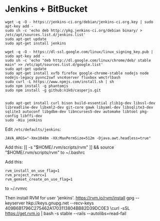 Jenkins + BitBucket
===================

    wget -q -O - https://jenkins-ci.org/debian/jenkins-ci.org.key | sudo apt-key add -
    sudo sh -c 'echo deb http://pkg.jenkins-ci.org/debian binary/ > /etc/apt/sources.list.d/jenkins.list'
    sudo apt-get update
    sudo apt-get install jenkins

    wget -q -O - https://dl-ssl.google.com/linux/linux_signing_key.pub | sudo apt-key add - 
    sudo sh -c 'echo "deb http://dl.google.com/linux/chrome/deb/ stable main" >> /etc/apt/sources.list.d/google.list'
    sudo apt-get update
    sudo apt-get install xvfb firefox google-chrome-stable nodejs node nodejs-legacy pyvnc2swf vnc4server fluxbox wmctrlbash
    sudo curl -L https://www.npmjs.com/install.sh | sh
    sudo npm install -g phantomjs
    sudo npm install -g github:n1k0/casperjs.git


    sudo apt-get install curl bison build-essential zlib1g-dev libssl-dev libreadline-dev libxml2-dev git-core gawk libyaml-dev libsqlite3-dev sqlite3 autoconf libgdbm-dev libncurses5-dev automake libtool pkg-config libffi-dev
    sudo -Hiu jenkins

Edit `/etc/defaults/jenkins`:

    JAVA_ARGS="-Xmx1048m -XX:MaxPermSize=512m -Djava.awt.headless=true"


Add this:
    [[ -s "$HOME/.rvm/scripts/rvm" ]] && source "$HOME/.rvm/scripts/rvm"
to
    ~/.bashrc

Add this:

    rvm_install_on_use_flag=1
    rvm_project_rvmrc=1
    rvm_gemset_create_on_use_flag=1

to ~/.rvmrc


Then install RVM for user 'jenkins'. https://rvm.io/rvm/install
    gpg --keyserver hkp://keys.gnupg.net --recv-keys 409B6B1796C275462A1703113804BB82D39DC0E3
    \curl -sSL https://get.rvm.io | bash -s stable --rails --autolibs=read-fail

